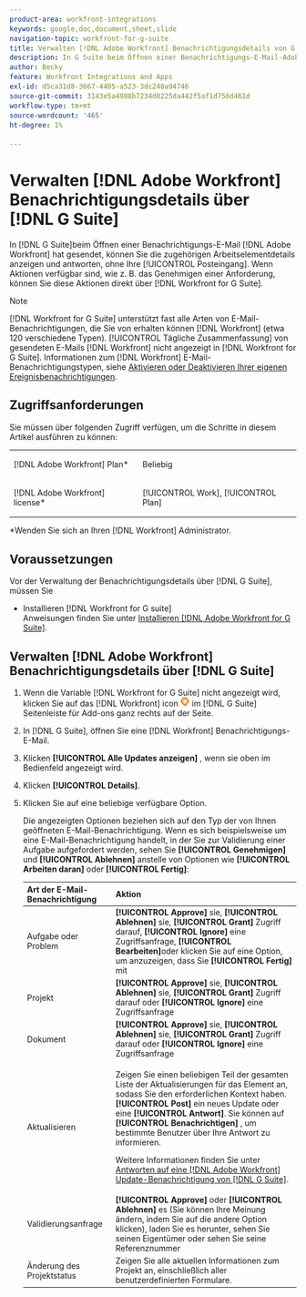 ```yaml
---
product-area: workfront-integrations
keywords: google,doc,document,sheet,slide
navigation-topic: workfront-for-g-suite
title: Verwalten [!DNL Adobe Workfront] Benachrichtigungsdetails von G Suite
description: In G Suite beim Öffnen einer Benachrichtigungs-E-Mail-Adobe [!DNL Workfront] gesendet haben, können Sie die zugehörigen Arbeitselementdetails anzeigen und antworten, ohne Ihren Posteingang verlassen zu müssen. Wenn Aktionen verfügbar sind, z. B. die Genehmigung einer Anforderung, können Sie diese direkt über Workfront for G Suite durchführen.
author: Becky
feature: Workfront Integrations and Apps
exl-id: d5ca31d8-3667-4405-a523-3dc248a94746
source-git-commit: 3143e5a4988b7234d8225da442f5af1d756d461d
workflow-type: tm+mt
source-wordcount: '465'
ht-degree: 1%

---
```


# Verwalten [!DNL Adobe Workfront] Benachrichtigungsdetails über [!DNL G Suite]

In [!DNL G Suite]beim Öffnen einer Benachrichtigungs-E-Mail [!DNL Adobe Workfront] hat gesendet, können Sie die zugehörigen Arbeitselementdetails anzeigen und antworten, ohne Ihre [!UICONTROL Posteingang]. Wenn Aktionen verfügbar sind, wie z. B. das Genehmigen einer Anforderung, können Sie diese Aktionen direkt über [!DNL Workfront for G Suite].

>[!NOTE]
>
> [!DNL Workfront for G Suite] unterstützt fast alle Arten von E-Mail-Benachrichtigungen, die Sie von erhalten können [!DNL Workfront] (etwa 120 verschiedene Typen). [!UICONTROL Tägliche Zusammenfassung] von gesendeten E-Mails [!DNL Workfront] nicht angezeigt in [!DNL Workfront for G Suite]. Informationen zum [!DNL Workfront] E-Mail-Benachrichtigungstypen, siehe [Aktivieren oder Deaktivieren Ihrer eigenen Ereignisbenachrichtigungen](../../workfront-basics/using-notifications/activate-or-deactivate-your-own-event-notifications.md).

## Zugriffsanforderungen

Sie müssen über folgenden Zugriff verfügen, um die Schritte in diesem Artikel ausführen zu können:

<table style="table-layout:auto"> 
 <col> 
 <col> 
 <tbody> 
  <tr> 
   <td role="rowheader">[!DNL Adobe Workfront] Plan*</td> 
   <td> <p>Beliebig</p> </td> 
  </tr> 
  <tr> 
   <td role="rowheader">[!DNL Adobe Workfront] license*</td> 
   <td> <p>[!UICONTROL Work], [!UICONTROL Plan]</p> </td> 
  </tr> 
  </tbody> 
</table>

&#42;Wenden Sie sich an Ihren [!DNL Workfront] Administrator.

## Voraussetzungen

Vor der Verwaltung der Benachrichtigungsdetails über [!DNL G Suite], müssen Sie

* Installieren [!DNL Workfront for G suite]\
   Anweisungen finden Sie unter [Installieren [!DNL Adobe Workfront for G Suite]](../../workfront-integrations-and-apps/workfront-for-g-suite/install-workfront-for-gsuite.md).

## Verwalten [!DNL Adobe Workfront] Benachrichtigungsdetails über [!DNL G Suite]

1. Wenn die Variable [!DNL Workfront for G Suite] nicht angezeigt wird, klicken Sie auf das [!DNL Workfront] icon ![](assets/wf-lion-icon.png) im [!DNL G Suite] Seitenleiste für Add-ons ganz rechts auf der Seite.
1. In [!DNL G Suite], öffnen Sie eine [!DNL Workfront] Benachrichtigungs-E-Mail.
1. Klicken **[!UICONTROL Alle Updates anzeigen]** , wenn sie oben im Bedienfeld angezeigt wird.
1. Klicken **[!UICONTROL Details]**.
1. Klicken Sie auf eine beliebige verfügbare Option.

   Die angezeigten Optionen beziehen sich auf den Typ der von Ihnen geöffneten E-Mail-Benachrichtigung. Wenn es sich beispielsweise um eine E-Mail-Benachrichtigung handelt, in der Sie zur Validierung einer Aufgabe aufgefordert werden, sehen Sie **[!UICONTROL Genehmigen]** und **[!UICONTROL Ablehnen]** anstelle von Optionen wie **[!UICONTROL Arbeiten daran]** oder **[!UICONTROL Fertig]**:

   <table style="table-layout:auto"> 
    <col> 
    <col> 
    <thead> 
     <tr> 
      <th>Art der E-Mail-Benachrichtigung</th> 
      <th>Aktion</th> 
     </tr> 
    </thead> 
    <tbody> 
     <tr> 
      <td>Aufgabe oder Problem</td> 
      <td><strong>[!UICONTROL Approve]</strong> sie, <strong>[!UICONTROL Ablehnen]</strong> sie, <strong>[!UICONTROL Grant]</strong> Zugriff darauf, <strong>[!UICONTROL Ignore]</strong> eine Zugriffsanfrage, <strong>[!UICONTROL Bearbeiten]</strong>oder klicken Sie auf eine Option, um anzuzeigen, dass Sie <strong>[!UICONTROL Fertig]</strong> mit</td> 
     </tr> 
     <tr> 
      <td>Projekt</td> 
      <td><strong>[!UICONTROL Approve]</strong> sie, <strong>[!UICONTROL Ablehnen]</strong> sie, <strong>[!UICONTROL Grant]</strong> Zugriff darauf oder <strong>[!UICONTROL Ignore]</strong> eine Zugriffsanfrage</td> 
     </tr> 
     <tr> 
      <td>Dokument</td> 
      <td><strong>[!UICONTROL Approve]</strong> sie, <strong>[!UICONTROL Ablehnen]</strong> sie, <strong>[!UICONTROL Grant]</strong> Zugriff darauf oder <strong>[!UICONTROL Ignore]</strong> eine Zugriffsanfrage</td> 
     </tr> 
     <tr> 
      <td>Aktualisieren </td> 
      <td> <p>Zeigen Sie einen beliebigen Teil der gesamten Liste der Aktualisierungen für das Element an, sodass Sie den erforderlichen Kontext haben. <strong>[!UICONTROL Post]</strong> ein neues Update oder eine <strong>[!UICONTROL Antwort]</strong>. Sie können auf <strong>[!UICONTROL Benachrichtigen]</strong> , um bestimmte Benutzer über Ihre Antwort zu informieren. </p> <p>Weitere Informationen finden Sie unter <a href="../../workfront-integrations-and-apps/workfront-for-g-suite/reply-to-wf-update-notification-from-gsuite.md" class="MCXref xref">Antworten auf eine [!DNL Adobe Workfront] Update-Benachrichtigung von [!DNL G Suite]</a>.</p> </td> 
     </tr> 
     <tr> 
      <td>Validierungsanfrage</td> 
      <td><strong>[!UICONTROL Approve]</strong> oder <strong>[!UICONTROL Ablehnen]</strong> es (Sie können Ihre Meinung ändern, indem Sie auf die andere Option klicken), laden Sie es herunter, sehen Sie seinen Eigentümer oder sehen Sie seine Referenznummer</td> 
     </tr> 
     <tr> 
      <td>Änderung des Projektstatus</td> 
      <td> Zeigen Sie alle aktuellen Informationen zum Projekt an, einschließlich aller benutzerdefinierten Formulare. </td> 
     </tr> 
    </tbody> 
   </table>
